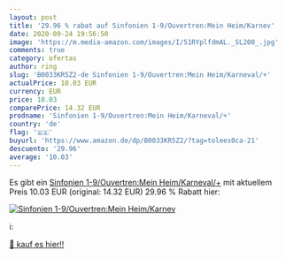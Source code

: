 ```yaml
---
layout: post
title: '29.96 % rabat auf Sinfonien 1-9/Ouvertren:Mein Heim/Karnev'
date: 2020-09-24 19:56:50
image: 'https://m.media-amazon.com/images/I/51RYplfdmAL._SL200_.jpg'
comments: true
category: ofertas
author: ring
slug: 'B0033KR5Z2-de Sinfonien 1-9/Ouvertren:Mein Heim/Karneval/+'
actualPrice: 10.03 EUR
currency: EUR
price: 10.03
comparePrice: 14.32 EUR
prodname: 'Sinfonien 1-9/Ouvertren:Mein Heim/Karneval/+'
country: 'de'
flag: '🇩🇪'
buyurl: 'https://www.amazon.de/dp/B0033KR5Z2/?tag=tolees0ca-21'
descuento: '29.96'
average: '10.03'
---
```


Es gibt ein [Sinfonien 1-9/Ouvertren:Mein Heim/Karneval/+](https://www.amazon.de/dp/B0033KR5Z2/?tag=tolees0ca-21) mit aktuellem Preis 10.03 EUR (original: 14.32 EUR) 29.96 % Rabatt hier:

[![Sinfonien 1-9/Ouvertren:Mein Heim/Karnev](https://m.media-amazon.com/images/I/51RYplfdmAL._SL200_.jpg)](https://www.amazon.de/dp/B0033KR5Z2/?tag=tolees0ca-21)

ℹ️:


[🛒 kauf es hier!!](https://www.amazon.de/dp/B0033KR5Z2/?tag=tolees0ca-21)
